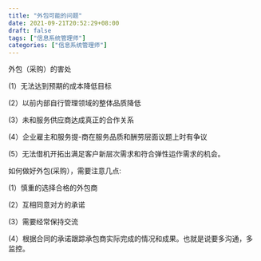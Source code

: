 ```yaml
---
title: "外包可能的问题"
date: 2021-09-21T20:52:29+08:00
draft: false
tags: ["信息系统管理师"]
categories: ["信息系统管理师"]
---
```




外包（采购）的害处

(1）无法达到预期的成本降低目标

(2）以前内部自行管理领域的整体品质降低

(3）未和服务供应商达成真正的合作关系

(4）企业雇主和服务提-商在服务品质和酬劳层面议题上时有争议

(5）无法借机开拓出满足客户新层次需求和符合弹性运作需求的机会。

如何做好外包(采购），需要注意几点:

(1）慎重的选择合格的外包商

(2）互相同意对方的承诺

(3）需要经常保持交流

(4）根据合同的承诺跟踪承包商实际完成的情况和成果。也就是说要多沟通，多监控。